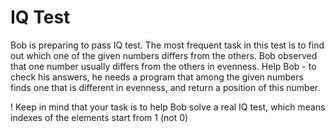 # IQ Test

Bob is preparing to pass IQ test. The most frequent task in this test is to find out which one of the given numbers differs from the others. Bob observed that one number usually differs from the others in evenness. Help Bob - to check his answers, he needs a program that among the given numbers finds one that is different in evenness, and return a position of this number.

! Keep in mind that your task is to help Bob solve a real IQ test, which means indexes of the elements start from 1 (not 0)
